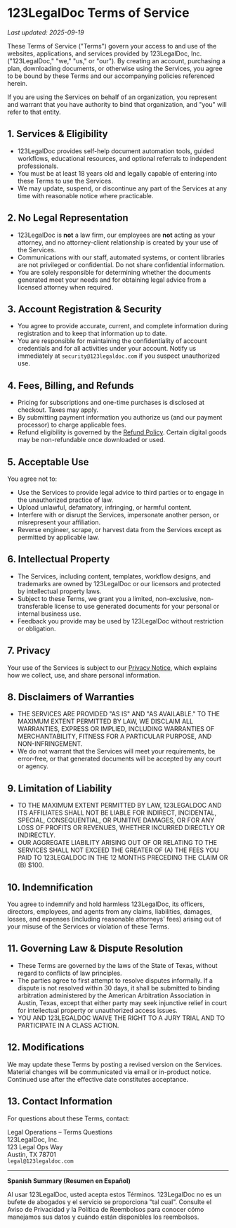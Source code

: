 # 123LegalDoc Terms of Service

_Last updated: 2025-09-19_

These Terms of Service ("Terms") govern your access to and use of the websites, applications, and services provided by 123LegalDoc, Inc. ("123LegalDoc," "we," "us," or "our"). By creating an account, purchasing a plan, downloading documents, or otherwise using the Services, you agree to be bound by these Terms and our accompanying policies referenced herein.

If you are using the Services on behalf of an organization, you represent and warrant that you have authority to bind that organization, and "you" will refer to that entity.

## 1. Services & Eligibility
- 123LegalDoc provides self-help document automation tools, guided workflows, educational resources, and optional referrals to independent professionals.
- You must be at least 18 years old and legally capable of entering into these Terms to use the Services.
- We may update, suspend, or discontinue any part of the Services at any time with reasonable notice where practicable.

## 2. No Legal Representation
- 123LegalDoc is **not** a law firm, our employees are **not** acting as your attorney, and no attorney-client relationship is created by your use of the Services.
- Communications with our staff, automated systems, or content libraries are not privileged or confidential. Do not share confidential information.
- You are solely responsible for determining whether the documents generated meet your needs and for obtaining legal advice from a licensed attorney when required.

## 3. Account Registration & Security
- You agree to provide accurate, current, and complete information during registration and to keep that information up to date.
- You are responsible for maintaining the confidentiality of account credentials and for all activities under your account. Notify us immediately at `security@123legaldoc.com` if you suspect unauthorized use.

## 4. Fees, Billing, and Refunds
- Pricing for subscriptions and one-time purchases is disclosed at checkout. Taxes may apply.
- By submitting payment information you authorize us (and our payment processor) to charge applicable fees.
- Refund eligibility is governed by the [Refund Policy](./refund-policy.md). Certain digital goods may be non-refundable once downloaded or used.

## 5. Acceptable Use
You agree not to:
- Use the Services to provide legal advice to third parties or to engage in the unauthorized practice of law.
- Upload unlawful, defamatory, infringing, or harmful content.
- Interfere with or disrupt the Services, impersonate another person, or misrepresent your affiliation.
- Reverse engineer, scrape, or harvest data from the Services except as permitted by applicable law.

## 6. Intellectual Property
- The Services, including content, templates, workflow designs, and trademarks are owned by 123LegalDoc or our licensors and protected by intellectual property laws.
- Subject to these Terms, we grant you a limited, non-exclusive, non-transferable license to use generated documents for your personal or internal business use.
- Feedback you provide may be used by 123LegalDoc without restriction or obligation.

## 7. Privacy
Your use of the Services is subject to our [Privacy Notice](./privacy-notice.md), which explains how we collect, use, and share personal information.

## 8. Disclaimers of Warranties
- THE SERVICES ARE PROVIDED "AS IS" AND "AS AVAILABLE." TO THE MAXIMUM EXTENT PERMITTED BY LAW, WE DISCLAIM ALL WARRANTIES, EXPRESS OR IMPLIED, INCLUDING WARRANTIES OF MERCHANTABILITY, FITNESS FOR A PARTICULAR PURPOSE, AND NON-INFRINGEMENT.
- We do not warrant that the Services will meet your requirements, be error-free, or that generated documents will be accepted by any court or agency.

## 9. Limitation of Liability
- TO THE MAXIMUM EXTENT PERMITTED BY LAW, 123LEGALDOC AND ITS AFFILIATES SHALL NOT BE LIABLE FOR INDIRECT, INCIDENTAL, SPECIAL, CONSEQUENTIAL, OR PUNITIVE DAMAGES, OR FOR ANY LOSS OF PROFITS OR REVENUES, WHETHER INCURRED DIRECTLY OR INDIRECTLY.
- OUR AGGREGATE LIABILITY ARISING OUT OF OR RELATING TO THE SERVICES SHALL NOT EXCEED THE GREATER OF (A) THE FEES YOU PAID TO 123LEGALDOC IN THE 12 MONTHS PRECEDING THE CLAIM OR (B) $100.

## 10. Indemnification
You agree to indemnify and hold harmless 123LegalDoc, its officers, directors, employees, and agents from any claims, liabilities, damages, losses, and expenses (including reasonable attorneys' fees) arising out of your misuse of the Services or violation of these Terms.

## 11. Governing Law & Dispute Resolution
- These Terms are governed by the laws of the State of Texas, without regard to conflicts of law principles.
- The parties agree to first attempt to resolve disputes informally. If a dispute is not resolved within 30 days, it shall be submitted to binding arbitration administered by the American Arbitration Association in Austin, Texas, except that either party may seek injunctive relief in court for intellectual property or unauthorized access issues.
- YOU AND 123LEGALDOC WAIVE THE RIGHT TO A JURY TRIAL AND TO PARTICIPATE IN A CLASS ACTION.

## 12. Modifications
We may update these Terms by posting a revised version on the Services. Material changes will be communicated via email or in-product notice. Continued use after the effective date constitutes acceptance.

## 13. Contact Information
For questions about these Terms, contact:

Legal Operations – Terms Questions  
123LegalDoc, Inc.  
123 Legal Ops Way  
Austin, TX 78701  
`legal@123legaldoc.com`

---

**Spanish Summary (Resumen en Español)**  

Al usar 123LegalDoc, usted acepta estos Términos. 123LegalDoc no es un bufete de abogados y el servicio se proporciona "tal cual". Consulte el Aviso de Privacidad y la Política de Reembolsos para conocer cómo manejamos sus datos y cuándo están disponibles los reembolsos.


